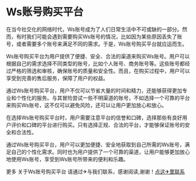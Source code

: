 # Ws账号购买平台

在当今社交化的网络时代，Ws账号成为了人们日常生活中不可或缺的一部分。然而，有时我们可能会遇到需要购买Ws账号的情况，比如因为某些原因丢失了账号，或者需要多个账号来满足不同的需求。于是，Ws账号购买平台就应运而生。

Ws账号购买平台为用户提供了便捷、安全、合法的渠道来购买Ws账号。用户可以根据自己的需求选择不同类型的账号，比如个人账号、商务账号等。这些账号都经过严格的筛选和审核，确保账号的质量和安全性。而且，在购买过程中，用户可以享受到完善的售后服务，保障了用户的权益。

通过Ws账号购买平台，用户不仅可以节省大量的时间和精力，还能够获得更加专业和个性化的服务。与其冒险尝试一些不明渠道的账号，不如选择一个可靠的平台来购买Ws账号，这不仅可以避免风险，还可以让用户更加放心和放心。

在选择Ws账号购买平台时，用户需要注意平台的信誉和口碑，选择那些有良好用户评价和口碑的平台进行购买。只有选择正规、合法的平台，才能够保证账号的安全和合法性。

通过Ws账号购买平台，用户可以更加便捷、安全地获取到自己所需的Ws账号，满足自己的个性化需求。同时也为用户提供了一个可靠的渠道，让用户能够更加放心地使用Ws账号，享受到Ws账号所带来的便利和乐趣。

更多 关于Ws账号购买平台 请通过✈与我们联系，感谢阅读,谢谢！[点这✈里联系](https://b.k02.cc)